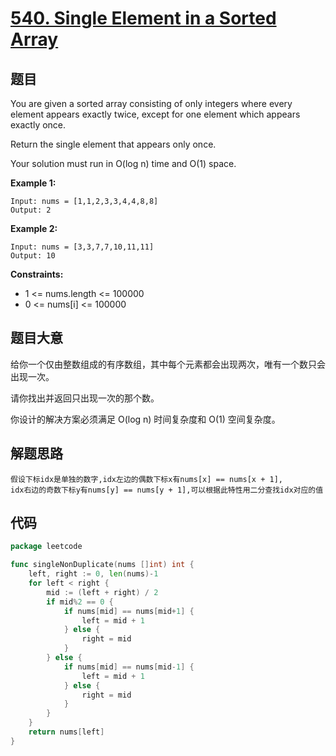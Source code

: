 # [540. Single Element in a Sorted Array](https://leetcode.com/problems/single-element-in-a-sorted-array/)

## 题目

You are given a sorted array consisting of only integers where every element appears exactly twice, except for one element which appears exactly once.

Return the single element that appears only once.

Your solution must run in O(log n) time and O(1) space.

**Example 1:**

    Input: nums = [1,1,2,3,3,4,4,8,8]
    Output: 2

**Example 2:**

    Input: nums = [3,3,7,7,10,11,11]
    Output: 10

**Constraints:**

- 1 <= nums.length <= 100000
- 0 <= nums[i] <= 100000

## 题目大意

给你一个仅由整数组成的有序数组，其中每个元素都会出现两次，唯有一个数只会出现一次。

请你找出并返回只出现一次的那个数。

你设计的解决方案必须满足 O(log n) 时间复杂度和 O(1) 空间复杂度。

## 解题思路

    假设下标idx是单独的数字,idx左边的偶数下标x有nums[x] == nums[x + 1],
    idx右边的奇数下标y有nums[y] == nums[y + 1],可以根据此特性用二分查找idx对应的值 

## 代码

```go
package leetcode

func singleNonDuplicate(nums []int) int {
	left, right := 0, len(nums)-1
	for left < right {
		mid := (left + right) / 2
		if mid%2 == 0 {
			if nums[mid] == nums[mid+1] {
				left = mid + 1
			} else {
				right = mid
			}
		} else {
			if nums[mid] == nums[mid-1] {
				left = mid + 1
			} else {
				right = mid
			}
		}
	}
	return nums[left]
}
```
